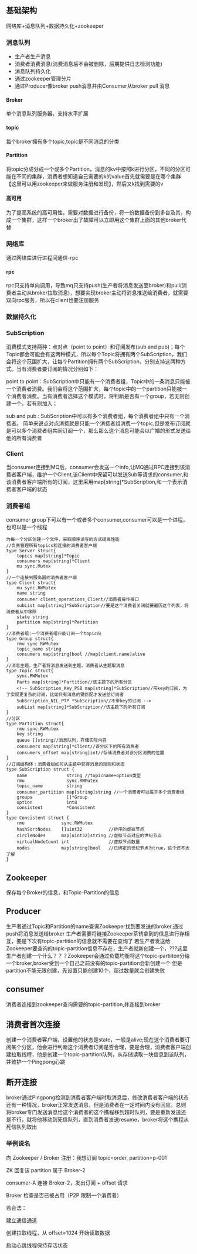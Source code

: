 ## 基础架构
网络库+消息队列+数据持久化+zookeeper
### 消息队列
- 生产者生产消息
- 消费者消费消息(消费消息后不会被删除，后期提供日志检测功能)
- 消息队列持久化
- 通过zookeeper管理分片
- 通过Producer像broker push消息并由Consumer从broker pull 消息
#### Broker
单个消息队列服务器，支持水平扩展
#### topic
每个broker拥有多个topic,topic是不同消息的分类
#### Partition
将topic分成分成一个或多个Partition，消息的kv中按照k进行分区，不同的分区可能在不同的集群，消费者想知道自己需要的k的value首先就需要是在哪个集群【这里可以用zookeeper来做服务注册和发现】，然后又k找到需要的v
#### 高可用
为了提高系统的高可用性，需要对数据进行备份，将一份数据备份到多台及其，构成一个集群，这样一个broker出了故障可以立即用这个集群上面的其他broker代替
### 网络库
通过网络库进行进程间通信-rpc
#### rpc
rpc只支持单向调用，导致mq只支持push(生产者将消息发送至broker)和pull(消费者主动从broker拉取消息)，想要实现broker主动将消息推送给消费者，就需要双向rpc服务，所以在client也要注册服务
### 数据持久化
### SubScription
消费模式支持两种：点对点（point to point）和订阅发布(sub and pub)；每个Topic都会可能会有这两种模式，所以每个Topic将拥有两个SubScription，我们会将这个范围扩大，让每个Partition拥有两个SubScription，分别支持这两种方式。当有消费者要订阅的情况分别如下：

point to point：SubScription中只能有一个消费者组，Topic中的一条消息只能被一个消费者消费。我们会将这个范围扩大，每个topic中的一个partition只能被一个消费者消费。当有消费者选择这个模式时，将判断是否有一个group，若无则创建一个，若有则加入；

sub and pub : SubScription中可以有多个消费者组，每个消费者组中只有一个消费者。
简单来说点对点消费就是只能一个消费者组消费一个topic,但是发布订阅就是可以多个消费者组共同订阅一个，那么那么这个消息可能会以广播的形式发送给他的所有消费者
### Client
当consumer连接到MQ后，consumer会发送一个info,让MQ通过RPC连接到该消费者客户端，维护一个Client,该Client中保留可以发送Sub等请求的consumer,和该消费者客户端所有的订阅，这里采用map[string]*SubScription,和一个表示消费者客户端的状态
### 消费者组
consumer group下可以有一个或者多个consumer,consumer可以是一个进程，也可以是一个线程
```
为每一个分区创建一个文件，采取顺序读写的方式提高性能
//负责管理所有topics和连接的消费者客户端
type Server struct{
    topics map[string]*Topic
    consumers map[string]*Client
    mu sync.Mutex
}
//一个连接到服务器的消费者客户端
type Client struct{
    mu sync.RWMutex
    name string
    consumer client_operations_Client//消费者操作接口
    subList map[string]*SubScription//要是这个消费者关闭就要遍历这个列表，将消费者从中移除
    state string
	partition map[string]*Partition
}
//消费者组:一个消费者组只能订阅一个topic吗
type Group struct{
	rmu sync.RWMutex
    topic_name string
    consumers map[string]bool //map[client.name]alive
}
//消息主题，生产者将消息发送到主题，消费者从主题取消息
type Topic struct{
	sync.RWMutex
	Parts map[string]*Partition//该主题下的所有分区
	<!-- SubScription_Key_PSB map[string]*SubScription//带key的订阅，为了实现更复杂的订阅，比如只有消息的键匹配才发送给订阅者
	SubScription_NIL_PTP *SubScription//不带key的订阅 -->
    subList map[string]*SubScription//该主题下的所有订阅
}
//分区
type Partition struct{
	rmu sync.RWMutex
	key string
	queue []string//消息队列，存储实际内容
    consumers map[string]*Client//该分区下的所有消费者
	consumers_offset map[string]int//存储消费者对该分区消费的位置
}
//订阅结构体：消费者组如何从主题中获得消息的规则和状态
type SubScription struct {
	name               string //topicname+option类型
	rmu                sync.RWMutex
	topic_name         string
	consumer_partition map[string]string //一个消费者可以属于多个消费者组
	groups             []*Group
	option             int8
	consistent         *Consistent
}
type Consistent struct {
	rmu              sync.RWMutex
	hashSortNodes    []uint32          //排序的虚拟节点
	circleNodes      map[uint32]string //虚拟节点对应的世纪节点
	virtualNodeCount int               //虚拟节点数量
	nodes            map[string]bool   //已绑定的世纪节点为true，这个还不太了解
}
```
## Zookeeper
保存每个Broker的信息，和Topic-Partition的信息
## Producer
生产者通过Topic和Partition的name查询Zookeeper找到要发送的broker,通过push将消息发送给broker
生产者需要将链接Zookeeper茶锈拿到的信息进行存相互，要是下次有topic-partition的信息就不需要在查询了
若生产者发送给Zookeeper要查询的topic-partition信息不存在，生产者就新创建一个，???这里生产者创建一个什么？？？Zookeeper会通过负载均衡将这个topic-partiiton分给一个broker,broker受到一个自己之前没有的topic-partition会新创建一个
但是partition不能无限创建，先设置只能创建10个，超过数量就会创建失败
## consumer
消费者连接到zookeeper查询需要的topic-partition,并连接到broker
## 消费者首次连接
创建一个消费者客户端，设置他的状态是state，一般是alive;现在这个消费者要订阅某个分区，他会进行判断这个消费者订阅是否合理，要是合理，消费者客户端创建拉取线程，他是创建一个topic-partition队列，从存储读取一块信息到该队列，并维护一个Pingpong心跳
## 断开连接
broker通过Pingpong检测到消费者客户端时取消息后，修改消费者客户端的状态
还有一种情况，broker正常发送消息，但是消费者在一定时间内没有回应，总则将broker专门发送消息给这个消费者的这个携程移到超时队列，要是重新发送还是不行，就将他移动到死信队列，直到消费者发送resume，broker将这个携程从死信队列取出
### 举例说名
向 Zookeeper / Broker 注册：我想订阅 topic=order, partition=p-001

ZK 回复该 partition 属于 Broker-2

consumer-A 连接 Broker-2，发出订阅 + offset 请求

Broker 检查是否已被占用（P2P 限制一个消费者）

若合法：

建立通信通道

创建拉取线程，从 offset=1024 开始读取数据

启动心跳线程保持存活状态

